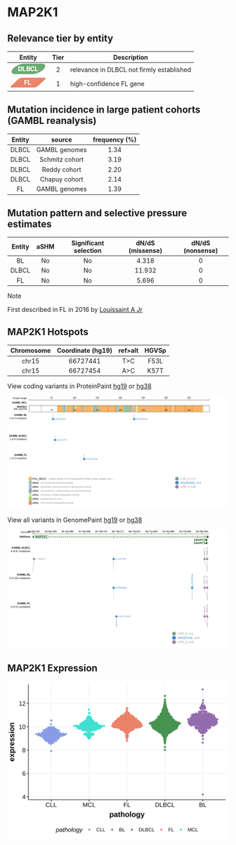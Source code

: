 # MAP2K1

## Relevance tier by entity

|Entity|Tier|Description                              |
|:------:|:----:|-----------------------------------------|
|![DLBCL](images/icons/DLBCL_tier2.png) |2   |relevance in DLBCL not firmly established|
|![FL](images/icons/FL_tier1.png)    |1   |high-confidence FL gene                  |

## Mutation incidence in large patient cohorts (GAMBL reanalysis)

|Entity|source        |frequency (%)|
|:------:|:--------------:|:-------------:|
|DLBCL |GAMBL genomes |1.34         |
|DLBCL |Schmitz cohort|3.19         |
|DLBCL |Reddy cohort  |2.20         |
|DLBCL |Chapuy cohort |2.14         |
|FL    |GAMBL genomes |1.39         |

## Mutation pattern and selective pressure estimates

|Entity|aSHM|Significant selection|dN/dS (missense)|dN/dS (nonsense)|
|:------:|:----:|:---------------------:|:----------------:|:----------------:|
|BL    |No  |No                   | 4.318          |0               |
|DLBCL |No  |No                   |11.932          |0               |
|FL    |No  |No                   | 5.696          |0               |


> [!NOTE]
> First described in FL in 2016 by [Louissaint A Jr](https://pubmed.ncbi.nlm.nih.gov/27325104)

 ## MAP2K1 Hotspots

| Chromosome |Coordinate (hg19) | ref>alt | HGVSp | 
 | :---:| :---: | :--: | :---: |
| chr15 | 66727441 | T>C | F53L |
| chr15 | 66727454 | A>C | K57T |

View coding variants in ProteinPaint [hg19](https://morinlab.github.io/LLMPP/GAMBL/MAP2K1_protein.html)  or [hg38](https://morinlab.github.io/LLMPP/GAMBL/MAP2K1_protein_hg38.html)

![image](images/proteinpaint/MAP2K1_NM_002755.svg)

View all variants in GenomePaint [hg19](https://morinlab.github.io/LLMPP/GAMBL/MAP2K1.html)  or [hg38](https://morinlab.github.io/LLMPP/GAMBL/MAP2K1_hg38.html)

![image](images/proteinpaint/MAP2K1.svg)
## MAP2K1 Expression
![image](images/gene_expression/MAP2K1_by_pathology.svg)
<!-- ORIGIN: shinBRAFV600EMAP2K12015 -->
<!-- DLBCL: shinBRAFV600EMAP2K12015 -->
<!-- FL: louissaintPediatrictypeNodalFollicular2016a -->
